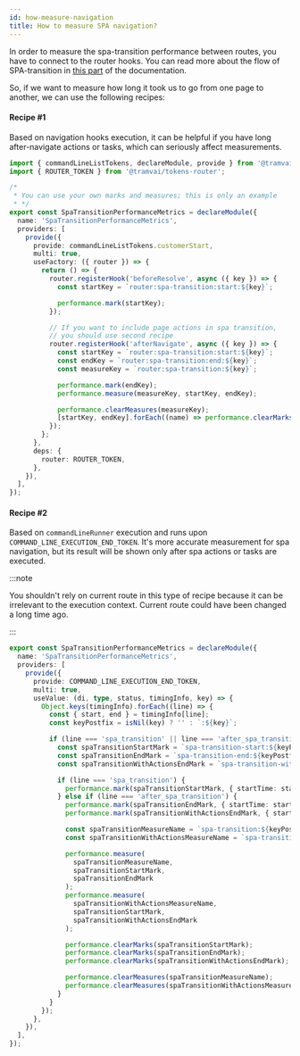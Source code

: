```yaml
---
id: how-measure-navigation
title: How to measure SPA navigation?
---
```


In order to measure the spa-transition performance between routes, you have to connect to the router hooks. You can read more about the flow of SPA-transition in [this part](03-features/07-routing/02-navigation-flow.md#client-spa-navigation) of the documentation.

So, if we want to measure how long it took us to go from one page to another, we can use the following recipes:

#### Recipe #1

Based on navigation hooks execution, it can be helpful if you have long after-navigate actions or tasks, which can seriously affect measurements.

```ts
import { commandLineListTokens, declareModule, provide } from '@tramvai/core';
import { ROUTER_TOKEN } from '@tramvai/tokens-router';

/*
 * You can use your own marks and measures; this is only an example
 * */
export const SpaTransitionPerformanceMetrics = declareModule({
  name: 'SpaTransitionPerformanceMetrics',
  providers: [
    provide({
      provide: commandLineListTokens.customerStart,
      multi: true,
      useFactory: ({ router }) => {
        return () => {
          router.registerHook('beforeResolve', async ({ key }) => {
            const startKey = `router:spa-transition:start:${key}`;

            performance.mark(startKey);
          });

          // If you want to include page actions in spa transition,
          // you should use second recipe
          router.registerHook('afterNavigate', async ({ key }) => {
            const startKey = `router:spa-transition:start:${key}`;
            const endKey = `router:spa-transition:end:${key}`;
            const measureKey = `router:spa-transition:${key}`;

            performance.mark(endKey);
            performance.measure(measureKey, startKey, endKey);

            performance.clearMeasures(measureKey);
            [startKey, endKey].forEach((name) => performance.clearMarks(name));
          });
        };
      },
      deps: {
        router: ROUTER_TOKEN,
      },
    }),
  ],
});
```

#### Recipe #2

Based on `commandLineRunner` execution and runs upon `COMMAND_LINE_EXECUTION_END_TOKEN`. It's more accurate measurement for spa navigation, but its result will be shown only after spa actions or tasks are executed.

:::note

You shouldn't rely on current route in this type of recipe because it can be irrelevant to the execution context. Current route could have been changed a long time ago.

:::

```ts
export const SpaTransitionPerformanceMetrics = declareModule({
  name: 'SpaTransitionPerformanceMetrics',
  providers: [
    provide({
      provide: COMMAND_LINE_EXECUTION_END_TOKEN,
      multi: true,
      useValue: (di, type, status, timingInfo, key) => {
        Object.keys(timingInfo).forEach((line) => {
          const { start, end } = timingInfo[line];
          const keyPostfix = isNil(key) ? '' : `:${key}`;

          if (line === 'spa_transition' || line === 'after_spa_transition') {
            const spaTransitionStartMark = `spa-transition-start:${keyPostfix}`;
            const spaTransitionEndMark = `spa-transition-end:${keyPostfix}`;
            const spaTransitionWithActionsEndMark = `spa-transition-with-actions-end:${keyPostfix}`;

            if (line === 'spa_transition') {
              performance.mark(spaTransitionStartMark, { startTime: start });
            } else if (line === 'after_spa_transition') {
              performance.mark(spaTransitionEndMark, { startTime: start });
              performance.mark(spaTransitionWithActionsEndMark, { startTime: end });

              const spaTransitionMeasureName = `spa-transition:${keyPostfix}`;
              const spaTransitionWithActionsMeasureName = `spa-transition-with-actions:${keyPostfix}`;

              performance.measure(
                spaTransitionMeasureName,
                spaTransitionStartMark,
                spaTransitionEndMark
              );
              performance.measure(
                spaTransitionWithActionsMeasureName,
                spaTransitionStartMark,
                spaTransitionWithActionsEndMark
              );

              performance.clearMarks(spaTransitionStartMark);
              performance.clearMarks(spaTransitionEndMark);
              performance.clearMarks(spaTransitionWithActionsEndMark);

              performance.clearMeasures(spaTransitionMeasureName);
              performance.clearMeasures(spaTransitionWithActionsMeasureName);
            }
          }
        });
      },
    }),
  ],
});
```
